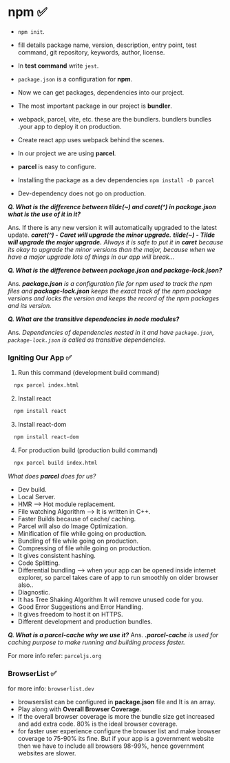 # npm ✅

- `npm init`.
- fill details package name, version, description, entry point, test command, git repository, keywords, author, license.
- In **test command** write `jest`.

- `package.json` is a configuration for **npm**.
- Now we can get packages, dependencies into our project.
- The most important package in our project is **bundler**.
- webpack, parcel, vite, etc. these are the bundlers. bundlers bundles .your app to deploy it on production.
- Create react app uses webpack behind the scenes.
- In our project we are using **parcel**.
- **parcel** is easy to configure.
- Installing the package as a dev dependencies `npm install -D parcel`
- Dev-dependency does not go on production.

**_Q. What is the difference between tilde(~) and caret(^) in package.json what is the use of it in it?_**

Ans. If there is any new version it will automatically upgraded to the latest update.
**_caret(^) - Caret will upgrade the minor upgrade._**
**_tilde(~) - Tilde will upgrade the major upgrade._**
_Always it is safe to put it in **caret** because its okay to upgrade the minor versions than the major, because when we have a major upgrade lots of things in our app will break..._

**_Q. What is the difference between package.json and package-lock.json?_**

Ans. _**package.json** is a configuration file for npm used to track the npm files and **package-lock.json** keeps the exact track of the npm package versions and locks the version and keeps the record of the npm packages and its version._

**_Q. What are the transitive dependencies in node modules?_**

Ans. _Dependencies of dependencies nested in it and have `package.json`, `package-lock.json` is called as transitive dependencies._

### Igniting Our App ✅

1. Run this command (development build command)

```bash
  npx parcel index.html
```

2. Install react

```bash
  npm install react
```

3. Install react-dom

```bash
  npm install react-dom
```

4. For production build (production build command)

```bash
  npx parcel build index.html
```

_What does **parcel** does for us?_

- Dev build.
- Local Server.
- HMR --> Hot module replacement.
- File watching Algorithm --> It is written in C++.
- Faster Builds because of cache/ caching.
- Parcel will also do Image Optimization.
- Minification of file while going on production.
- Bundling of file while going on production.
- Compressing of file while going on production.
- It gives consistent hashing.
- Code Splitting.
- Differential bundling --> when your app can be opened inside internet explorer, so parcel takes care of app to run smoothly on older browser also..
- Diagnostic.
- It has Tree Shaking Algorithm It will remove unused code for you.
- Good Error Suggestions and Error Handling.
- It gives freedom to host it on HTTPS.
- Different development and production bundles.

**_Q. What is a parcel-cache why we use it?_**
Ans. _**.parcel-cache** is used for caching purpose to make running and building process faster._

For more info refer: `parceljs.org`

### BrowserList ✅

for more info: `browserlist.dev`

- browserslist can be configured in **package.json** file and It is an array.
- Play along with **Overall Browser Coverage**.
- If the overall browser coverage is more the bundle size get increased and add extra code. 80% is the ideal browser coverage.
- for faster user experience configure the browser list and make browser coverage to 75-90% its fine. But if your app is a government website then we have to include all browsers 98-99%, hence government websites are slower.
